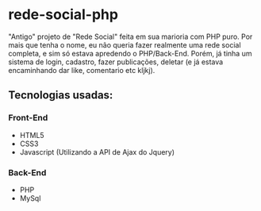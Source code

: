 # rede-social-php

"Antigo" projeto de "Rede Social" feita em sua marioria com PHP puro.
Por mais que tenha o nome, eu não queria fazer realmente uma rede social completa, e sim só estava apredendo o PHP/Back-End.
Porém, já tinha um sistema de login, cadastro, fazer publicações, deletar (e já estava encaminhando dar like, comentario etc kljkj).

## Tecnologias usadas:

### Front-End
- HTML5
- CSS3
- Javascript (Utilizando a API de Ajax do Jquery)

### Back-End
- PHP
- MySql
